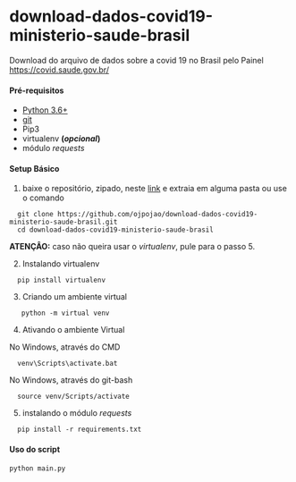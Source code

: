 # download-dados-covid19-ministerio-saude-brasil
Download do arquivo de dados sobre a covid 19 no Brasil pelo Painel https://covid.saude.gov.br/


#### Pré-requisitos
- [Python 3.6+](https://www.python.org/downloads/)
- [git](https://git-scm.com/)
- Pip3
- virtualenv **(*opcional*)**
- módulo *requests*

#### Setup Básico
1. baixe o repositório, zipado, neste [link](https://github.com/ojpojao/download-dados-covid19-ministerio-saude-brasil) e extraia em alguma pasta ou use o comando

  ```
    git clone https://github.com/ojpojao/download-dados-covid19-ministerio-saude-brasil.git
    cd download-dados-covid19-ministerio-saude-brasil
  ```
  
**ATENÇÂO:** caso não queira usar o *virtualenv*, pule para o passo 5.
 
2. Instalando virtualenv
  ```
    pip install virtualenv
  ```
  
3. Criando um ambiente virtual
  ```
     python -m virtual venv
  ```
  
4. Ativando o ambiente Virtual

No Windows, através do CMD
  ```
    venv\Scripts\activate.bat
  ```
  
No Windows, através do git-bash
  ```
    source venv/Scripts/activate
  ```
  
5. instalando o módulo *requests*

  ```
    pip install -r requirements.txt
  ```

#### Uso do script

```
python main.py
```

  
